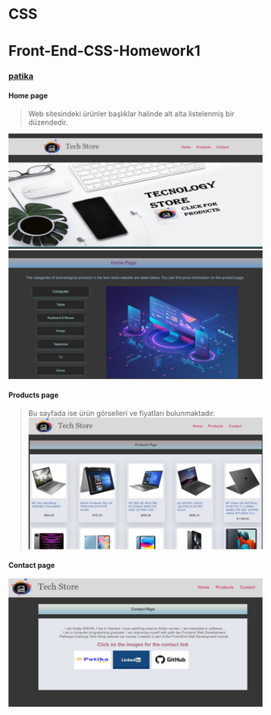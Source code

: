 # CSS
# Front-End-CSS-Homework1
### [patika](https://academy.patika.dev/tr/profile)
#### Home page
> Web sitesindeki ürünler başlıklar halinde alt alta listelenmiş bir düzendedir.

![github](https://github.com/KaderErgin/CSS/blob/main/Front_End-CSS_Homework1/images/css_1.jpg)
![github](https://github.com/KaderErgin/CSS/blob/main/Front_End-CSS_Homework1/images/css_2.jpg)
#### Products page
> Bu sayfada ise ürün görselleri ve fiyatları bulunmaktadır.
![github](https://github.com/KaderErgin/CSS/blob/main/Front_End-CSS_Homework1/images/css3.jpg)
#### Contact page
![github](https://github.com/KaderErgin/CSS/blob/main/Front_End-CSS_Homework1/images/css4.jpg)

